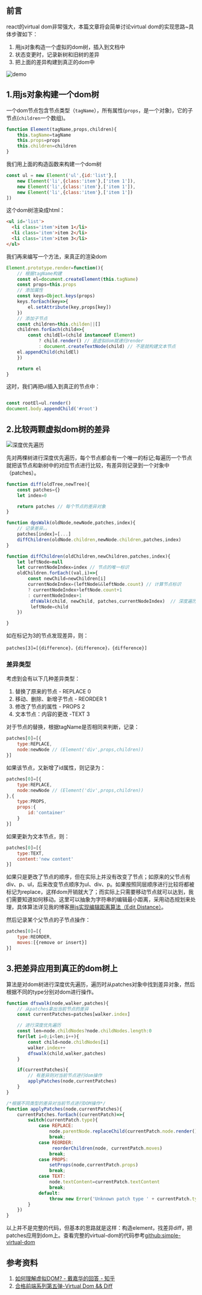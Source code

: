 ## 前言
react的virtual dom非常强大，本篇文章将会简单讨论virtual dom的实现思路~具体步骤如下：

1. 用js对象构造一个虚拟的dom树，插入到文档中
2. 状态变更时，记录新树和旧树的差异
3. 把上面的差异构建到真正的dom中

![demo](https://pic3.zhimg.com/80/v2-73587fcb3c540c209adaa9c2f229e1a3_hd.jpg)

## 1.用js对象构建一个dom树
一个dom节点包含节点类型（`tagName`），所有属性(`props`，是一个对象)，它的子节点(`children`一个数组)。
```js
function Element(tagName,props,children){
    this.tagName=tagName
    this.props=props
    this.children=children
}
```
我们用上面的构造函数来构建一个dom树
```js
const ul = new Element('ul',{id:'list'},[
    new Element('li',{class:'item'},['item 1']),
    new Element('li',{class:'item'},['item 1']),
    new Element('li',{class:'item'},['item 1'])
])
```
这个dom树渲染成html：
```html
<ul id='list'>
  <li class='item'>item 1</li>
  <li class='item'>item 2</li>
  <li class='item'>item 3</li>
</ul>
```
我们再来编写一个方法，来真正的渲染dom
```js
Element.prototype.render=function(){
    // 根据tagName构建
    const el=document.createElement(this.tagName)
    const props=this.props
    // 添加属性
    const keys=Object.keys(props)
    keys.forEach(key=>{
        el.setAttribute(key,props[key])
    })
    // 添加子节点
    const children=this.childen||[]
    children.forEach(child=>{
        const childEl=(child instanceof Element)
            ? child.render() // 是虚拟dom就递归render
            : document.createTextNode(child) // 不是就构建文本节点
    el.appendChild(childEl)
    })

    return el
}
```
这时，我们再把ul插入到真正的节点中：
```js

const rootEl=ul.render()
document.body.appendChild('#root')
```
## 2.比较两颗虚拟dom树的差异

![深度优先遍历](https://pic1.zhimg.com/80/c4ba535164d29fd46383d19512c37349_hd.jpg)

先对两棵树进行深度优先遍历，每个节点都会有一个唯一的标记;每遍历一个节点就把该节点和新树中的对应节点进行比较，有差异则记录到一个对象中（patches）。
```js
function diff(oldTree,newTree){
	const patches={}
	let index=0

	return patches // 每个节点的差异对象
}

function dpsWalk(oldNode,newNode,patches,index){
	// 记录差异。。
	patches[index]=[...]
	diffChildren(oldNode.children,newNode.children,patches,index)
}

function diffChildren(oldChildren,newChildren,patches,index){
	let leftNode=null
	let currentNodeIndex=index // 节点的唯一标识
	oldChildren.forEach((val,i)=>{
		const newChild=newChildren[i]
		currentNodeIndex=(leftNode&&leftNode.count) // 计算节点标识
		? currentNodeIndex+leftNode.count+1
		: currentNodeIndex+1
		 dfsWalk(child, newChild, patches,currentNodeIndex)  // 深度遍历子节点
		 leftNode=child
	})

}
```
如在标记为3的节点发现差异，则：
```
patches[3]=[{difference}，{difference}，{difference}]
```
### 差异类型
考虑到会有以下几种差异类型：

1. 替换了原来的节点 - REPLACE 0
2. 移动、删除、新增子节点 - REORDER 1
3. 修改了节点的属性 - PROPS 2
4. 文本节点：内容的更改 -TEXT 3

对于节点的替换，根据tagName是否相同来判断，记录：
```js
patches[0]=[{
    type:REPLACE,
    node:newNode // (Element('div',props,children))
}]
```
如果该节点，又新增了id属性，则记录为：
```js
patches[0]=[{
    type:REPLACE,
    node:newNode // (Element('div',props,children))
},{
    type:PROPS,
    props:{
        id:'container'
    }
}]
```
如果更新为文本节点，则：
```js
patches[0]=[{
    type:TEXT,
    content:'new content'
}]
```
如果只是更改了节点的顺序，但在实际上并没有改变了节点；如原来的父节点有div、p、ul，后来改变节点顺序为ul、div、p。如果按照同层顺序进行比较将都被标记为replace，这样dom开销就大了；而实际上只需要移动节点就可以达到，我们需要知道如何移动。这里可以抽象为字符串的编辑最小距离，采用动态规划来处理，具体算法详见我的博客[用js实现编辑距离算法（Edit Distance）](https://www.jianshu.com/p/90af98493661)。

然后记录某个父节点的子节点操作：
```js
patches[0]=[{
    type:REORDER,
    moves:[{remove or insert}]
}]
```
## 3.把差异应用到真正的dom树上
算法是对dom树进行深度优先遍历，遍历时从patches对象中找到差异对象，然后根据不同的type分别对dom进行操作。
```js
function dfswalk(node,walker,patches){
	// 从patches拿出当前节点的差异
	const currentPatches=patches[walker.index]

	// 进行深度优先遍历
	const len=node.childNodes?node.childNodes.length:0
	for(let i=0;i<len;i++){
		const child=node.childNodes[i]
		walker.index++
		dfswalk(child,walker,patches)
	}

	if(currentPatches){
		// 有差异则对当前节点进行dom操作
		applyPatches(node,currentPatches)
	}
}

/*根据不同类型的差异对当前节点进行DOM操作*/
function applyPatches(node,currentPatches){
	currentPatches.forEach((currentPatch)=>{
		switch(currentPatch.type){
			case REPLACE:
				node.parentNode.replaceChild(currentPatch.node.render(),node)
				break;
			case REORDER:
				 reorderChildren(node, currentPatch.moves)
        		break;
        	case PROPS:
        		setProps(node,currentPatch.props)
        		break;
        	case TEXT:
        		node.textContent=currentPatch.textContent
        		break;
        	default:
        		throw new Error('Unknown patch type ' + currentPatch.type)
		}
	})
}
```
以上并不是完整的代码，但基本的思路就是这样：构造element，找差异diff，把patches应用到dom上。查看完整的virtual-dom的代码参考[github:simple-virtual-dom](https://github.com/livoras/simple-virtual-dom)
## 参考资料
1. [如何理解虚拟DOM? - 戴嘉华的回答 - 知乎](https://www.zhihu.com/question/29504639/answer/73607810)
2. [合格前端系列第五弹-Virtual Dom && Diff](https://zhuanlan.zhihu.com/p/27437595)